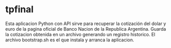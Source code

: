 # tpfinal
Esta aplicacion Python con API sirve para recuperar la cotización del dolar y euro de la pagina oficial de Banco Nacion de la Republica Argentina. Guarda la cotizacion obtenida en un archivo generando un registro historico. El archivo bootstrap.sh es el que instala y arranca la aplicacion.
